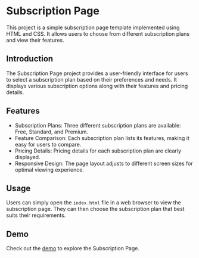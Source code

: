 # Subscription Page

This project is a simple subscription page template implemented using HTML and CSS. It allows users to choose from different subscription plans and view their features.

## Introduction
The Subscription Page project provides a user-friendly interface for users to select a subscription plan based on their preferences and needs. It displays various subscription options along with their features and pricing details.

## Features
- Subscription Plans: Three different subscription plans are available: Free, Standard, and Premium.
- Feature Comparison: Each subscription plan lists its features, making it easy for users to compare.
- Pricing Details: Pricing details for each subscription plan are clearly displayed.
- Responsive Design: The page layout adjusts to different screen sizes for optimal viewing experience.

## Usage
Users can simply open the `index.html` file in a web browser to view the subscription page. They can then choose the subscription plan that best suits their requirements.

## Demo
Check out the [demo](https://arunn26.github.io/Subscription-page/) to explore the Subscription Page.

